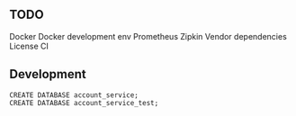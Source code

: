## TODO
Docker
Docker development env
Prometheus
Zipkin
Vendor dependencies
License
CI

## Development
```
CREATE DATABASE account_service;
CREATE DATABASE account_service_test;
```
